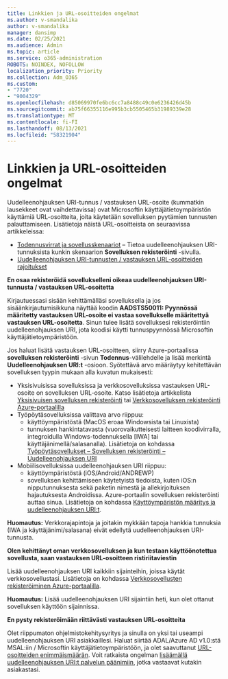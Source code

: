 ```yaml
---
title: Linkkien ja URL-osoitteiden ongelmat
ms.author: v-smandalika
author: v-smandalika
manager: dansimp
ms.date: 02/25/2021
ms.audience: Admin
ms.topic: article
ms.service: o365-administration
ROBOTS: NOINDEX, NOFOLLOW
localization_priority: Priority
ms.collection: Adm_O365
ms.custom:
- "7720"
- "9004329"
ms.openlocfilehash: d85069970fe6bc6cc7a8488c49c0e6236426d45b
ms.sourcegitcommit: ab75f66355116e995b3cb5505465b31989339e28
ms.translationtype: MT
ms.contentlocale: fi-FI
ms.lasthandoff: 08/13/2021
ms.locfileid: "58321904"
---
```

# <a name="issues-with-links-and-urls"></a>Linkkien ja URL-osoitteiden ongelmat

Uudelleenohjauksen URI-tunnus / vastauksen URL-osoite (kummatkin lausekkeet ovat vaihdettavissa) ovat Microsoftin käyttäjätietoympäristön käyttämiä URL-osoitteita, joita käytetään sovelluksen pyytämien tunnusten palauttamiseen. Lisätietoja näistä URL-osoitteista on seuraavissa artikkeleissa:

- [Todennusvirrat ja sovellusskenaariot](https://docs.microsoft.com/azure/active-directory/develop/authentication-flows-app-scenarios) – Tietoa uudelleenohjauksen URI-tunnuksista kunkin skenaarion **Sovelluksen rekisteröinti** -sivulla.
- [Uudelleenohjauksen URI-tunnusten / vastauksen URL-osoitteiden rajoitukset](https://docs.microsoft.com/azure/active-directory/develop/reply-url)

**En osaa rekisteröidä sovellukselleni oikeaa uudelleenohjauksen URI-tunnusta / vastauksen URL-osoitetta**

Kirjautuessasi sisään kehittämälläsi sovelluksella ja jos sisäänkirjautumisikkuna näyttää koodin **AADSTS50011: Pyynnössä määritetty vastauksen URL-osoite ei vastaa sovellukselle määritettyä vastauksen URL-osoitetta<your app ID>**. Sinun tulee lisätä sovelluksesi rekisteröintiin uudelleenohjauksen URI, jota koodisi käytti tunnuspyynnössä Microsoftin käyttäjätietoympäristöön.

Jos haluat lisätä vastauksen URL-osoitteen, siirry Azure-portaalissa **sovelluksen rekisteröinti** -sivun **Todennus**-välilehdelle ja lisää merkintä **Uudelleenohjauksen URI:t** -osioon. Syötettävä arvo määräytyy kehitettävän sovelluksen tyypin mukaan alla kuvatun mukaisesti:

- Yksisivuisissa sovelluksissa ja verkkosovelluksissa vastauksen URL-osoite on sovelluksen URL-osoite. Katso lisätietoja artikkelista [Yksisivuisen sovelluksen rekisteröinti](https://docs.microsoft.com/azure/active-directory/develop/scenario-spa-app-registration#register-a-redirect-uri) tai [Verkkosovelluksen rekisteröinti Azure-portaalilla](https://docs.microsoft.com/azure/active-directory/develop/scenario-web-app-sign-user-app-registration?tabs=aspnetcore#register-an-app-using-azure-portal)
- Työpöytäsovelluksissa valittava arvo riippuu:
    - käyttöympäristöstä (MacOS eroaa Windowsista tai Linuxista)
    - tunnuksen hankintatavasta (vuorovaikutteisesti laitteen koodivirralla, integroidulla Windows-todennuksella [IWA] tai käyttäjänimellä/salasanalla).
    Lisätietoja on kohdassa [Työpöytäsovellukset – Sovelluksen rekisteröinti – Uudelleenohjauksen URI](https://docs.microsoft.com/azure/active-directory/develop/scenario-desktop-app-registration#redirect-uris)
- Mobiilisovelluksissa uudelleenohjauksen URI riippuu:
    - käyttöympäristöstä (iOS/Android/ANDREWP)
    - sovelluksen kehittämiseen käytetyistä tiedoista, kuten iOS:n nipputunnuksesta sekä paketin nimestä ja allekirjoituksen hajautuksesta Androidissa. Azure-portaalin sovelluksen rekisteröinti auttaa sinua. Lisätietoja on kohdassa [Käyttöympäristön määritys ja uudelleenohjauksen URI:t](https://docs.microsoft.com/azure/active-directory/develop/scenario-mobile-app-registration#platform-configuration-and-redirect-uris).

**Huomautus:** Verkkorajapintoja ja joitakin mykkään tapoja hankkia tunnuksia (IWA ja käyttäjänimi/salasana) eivät edellytä uudelleenohjauksen URI-tunnusta.

**Olen kehittänyt oman verkkosovelluksen ja kun testaan käyttöönotettua sovellusta, saan vastauksen URL-osoitteen ristiriitaviestin**

Lisää uudelleenohjauksen URI kaikkiin sijainteihin, joissa käytät verkkosovellustasi. Lisätietoja on kohdassa [Verkkosovellusten rekisteröiminen Azure-portaalilla](https://docs.microsoft.com/azure/active-directory/develop/scenario-web-app-sign-user-app-registration).

**Huomautus:** Lisää uudelleenohjauksen URI sijaintiin heti, kun olet ottanut sovelluksen käyttöön sijainnissa.

**En pysty rekisteröimään riittävästi vastauksen URL-osoitteita**

Olet riippumaton ohjelmistokehitysyritys ja sinulla on yksi tai useampi uudelleenohjauksen URI asiakkaillesi. Haluat siirtää ADAL/Azure AD v1.0:stä MSAL:iin / Microsoftin käyttäjätietoympäristöön, ja olet saavuttanut [URL-osoitteiden enimmäismäärän](https://docs.microsoft.com/azure/active-directory/develop/reply-url#maximum-number-of-redirect-uris). Voit ratkaista ongelman [lisäämällä uudelleenohjauksen URI:t palvelun päänimiin](https://docs.microsoft.com/azure/active-directory/develop/reply-url#add-redirect-uris-to-service-principals), jotka vastaavat kutakin asiakastasi.

